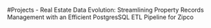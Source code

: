 #Projects - Real Estate Data Evolution: 
Streamlining Property Records Management with an Efficient PostgresSQL ETL Pipeline for Zipco